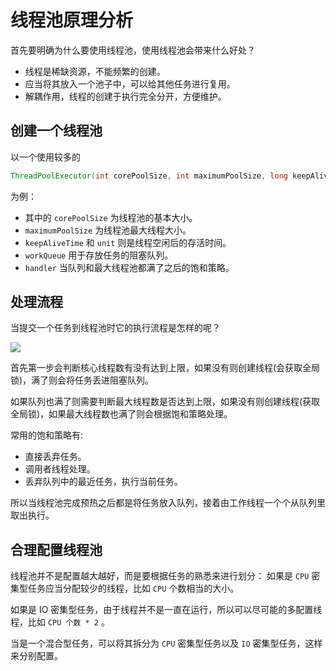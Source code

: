 # 线程池原理分析

首先要明确为什么要使用线程池，使用线程池会带来什么好处？

- 线程是稀缺资源，不能频繁的创建。
- 应当将其放入一个池子中，可以给其他任务进行复用。
- 解耦作用，线程的创建于执行完全分开，方便维护。


## 创建一个线程池

以一个使用较多的 

```java
ThreadPoolExecutor(int corePoolSize, int maximumPoolSize, long keepAliveTime, TimeUnit unit, BlockingQueue<Runnable> workQueue, RejectedExecutionHandler handler) 
```

为例：

- 其中的 `corePoolSize` 为线程池的基本大小。
- `maximumPoolSize` 为线程池最大线程大小。
- `keepAliveTime` 和 `unit` 则是线程空闲后的存活时间。
- `workQueue` 用于存放任务的阻塞队列。
- `handler` 当队列和最大线程池都满了之后的饱和策略。

## 处理流程
当提交一个任务到线程池时它的执行流程是怎样的呢？

![](https://ws1.sinaimg.cn/large/006tNbRwgy1fnbzmai8yrj30dw08574s.jpg)

首先第一步会判断核心线程数有没有达到上限，如果没有则创建线程(会获取全局锁)，满了则会将任务丢进阻塞队列。

如果队列也满了则需要判断最大线程数是否达到上限，如果没有则创建线程(获取全局锁)，如果最大线程数也满了则会根据饱和策略处理。

常用的饱和策略有:
- 直接丢弃任务。
- 调用者线程处理。
- 丢弃队列中的最近任务，执行当前任务。

所以当线程池完成预热之后都是将任务放入队列，接着由工作线程一个个从队列里取出执行。

## 合理配置线程池

线程池并不是配置越大越好，而是要根据任务的熟悉来进行划分：
如果是 `CPU` 密集型任务应当分配较少的线程，比如 `CPU` 个数相当的大小。

如果是 IO 密集型任务，由于线程并不是一直在运行，所以可以尽可能的多配置线程，比如 `CPU 个数 * 2` 。

当是一个混合型任务，可以将其拆分为 `CPU` 密集型任务以及 `IO` 密集型任务，这样来分别配置。
